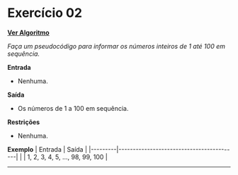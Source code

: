 # Exercício 02
[**Ver Algoritmo**](Algoritmo02.md)

*Faça um pseudocódigo para informar os números inteiros de 1 até 100 em
sequência.*

**Entrada**

- Nenhuma.

**Saída**

- Os números de 1 a 100 em sequência.

**Restrições**

- Nenhuma.

**Exemplo**
| Entrada | Saída                                    |
|---------|------------------------------------------|
|         | 1, 2, 3, 4, 5, ..., 98, 99, 100          |

---
